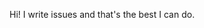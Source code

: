Hi!
I write issues and that's the best I can do.
<!---
rubycrayon/rubycrayon is a ✨ special ✨ repository because its `README.md` (this file) appears on your GitHub profile.
You can click the Preview link to take a look at your changes.
--->
